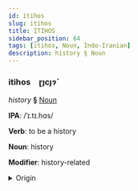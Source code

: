 ```yaml
---
id: itihos
slug: itihos
title: İTİHOS
sidebar_position: 64
tags: [itihos, Noun, Indo-Iranian]
description: history § Noun
---
```


### itihos&emsp;<span kind="abugida">ɽȷcȷɂ́</span>

*history* **§** [Noun](../../tags/Noun)

**IPA**: /ˈɪ.tɪ.hɑs/

**Verb**: to be a history

**Noun**: history

**Modifier**: history-related

<details>
    <summary>Origin</summary>
    Hindi इतिहास itihās [ɪ.t̪ɪ.ɦäːs]<br/>
    <em>Indo-Iranian Language Family</em>
</details>